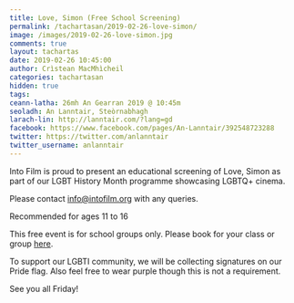 ```yaml
---
title: Love, Simon (Free School Screening)
permalink: /tachartasan/2019-02-26-love-simon/
image: /images/2019-02-26-love-simon.jpg
comments: true
layout: tachartas
date: 2019-02-26 10:45:00
author: Crìstean MacMhìcheil
categories: tachartasan
hidden: true
tags:
ceann-latha: 26mh An Gearran 2019 @ 10:45m
seoladh: An Lanntair, Steòrnabhagh
larach-lin: http://lanntair.com/?lang=gd
facebook: https://www.facebook.com/pages/An-Lanntair/392548723288
twitter: https://twitter.com/anlanntair
twitter_username: anlanntair
---
```


Into Film is proud to present an educational screening of Love, Simon as part of our LGBT History Month programme showcasing LGBTQ+ cinema.

Please contact info@intofilm.org with any queries.

Recommended for ages 11 to 16

This free event is for school groups only. Please book for your class or group [here](https://www.intofilm.org/events/249).

<!--more-->

To support our LGBTI community, we will be collecting signatures on our Pride flag. Also feel free to wear purple though this is not a requirement.

See you all Friday!
